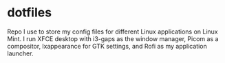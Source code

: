 # dotfiles
Repo I use to store my config files for different Linux applications on Linux Mint. I run XFCE desktop with i3-gaps as the window manager, Picom as a compositor, lxappearance for GTK settings, and Rofi as my application launcher. 
